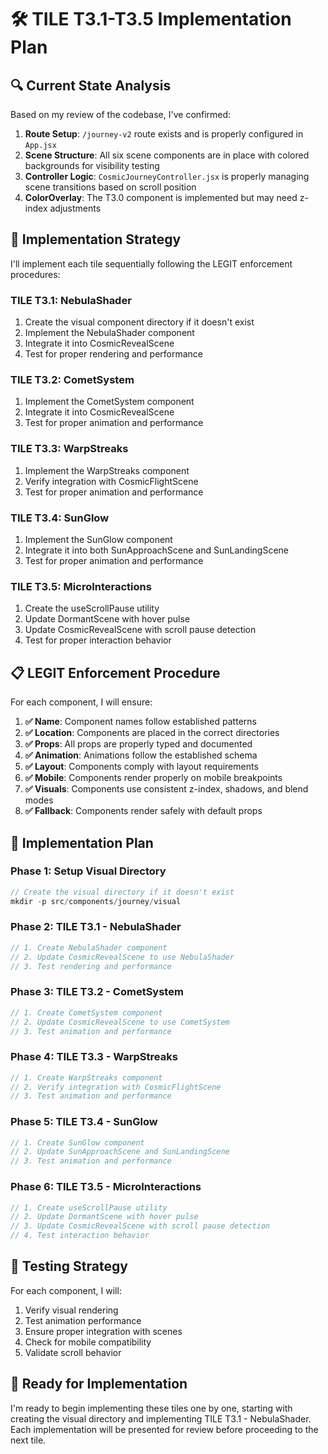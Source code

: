# 🛠️ TILE T3.1-T3.5 Implementation Plan

## 🔍 Current State Analysis

Based on my review of the codebase, I've confirmed:

1. **Route Setup**: `/journey-v2` route exists and is properly configured in `App.jsx`
2. **Scene Structure**: All six scene components are in place with colored backgrounds for visibility testing
3. **Controller Logic**: `CosmicJourneyController.jsx` is properly managing scene transitions based on scroll position
4. **ColorOverlay**: The T3.0 component is implemented but may need z-index adjustments

## 🧩 Implementation Strategy

I'll implement each tile sequentially following the LEGIT enforcement procedures:

### TILE T3.1: NebulaShader
1. Create the visual component directory if it doesn't exist
2. Implement the NebulaShader component
3. Integrate it into CosmicRevealScene
4. Test for proper rendering and performance

### TILE T3.2: CometSystem
1. Implement the CometSystem component
2. Integrate it into CosmicRevealScene
3. Test for proper animation and performance

### TILE T3.3: WarpStreaks
1. Implement the WarpStreaks component
2. Verify integration with CosmicFlightScene
3. Test for proper animation and performance

### TILE T3.4: SunGlow
1. Implement the SunGlow component
2. Integrate it into both SunApproachScene and SunLandingScene
3. Test for proper animation and performance

### TILE T3.5: MicroInteractions
1. Create the useScrollPause utility
2. Update DormantScene with hover pulse
3. Update CosmicRevealScene with scroll pause detection
4. Test for proper interaction behavior

## 📋 LEGIT Enforcement Procedure

For each component, I will ensure:

1. **✅ Name**: Component names follow established patterns
2. **✅ Location**: Components are placed in the correct directories
3. **✅ Props**: All props are properly typed and documented
4. **✅ Animation**: Animations follow the established schema
5. **✅ Layout**: Components comply with layout requirements
6. **✅ Mobile**: Components render properly on mobile breakpoints
7. **✅ Visuals**: Components use consistent z-index, shadows, and blend modes
8. **✅ Fallback**: Components render safely with default props

## 🔄 Implementation Plan

### Phase 1: Setup Visual Directory
```jsx
// Create the visual directory if it doesn't exist
mkdir -p src/components/journey/visual
```

### Phase 2: TILE T3.1 - NebulaShader
```jsx
// 1. Create NebulaShader component
// 2. Update CosmicRevealScene to use NebulaShader
// 3. Test rendering and performance
```

### Phase 3: TILE T3.2 - CometSystem
```jsx
// 1. Create CometSystem component
// 2. Update CosmicRevealScene to use CometSystem
// 3. Test animation and performance
```

### Phase 4: TILE T3.3 - WarpStreaks
```jsx
// 1. Create WarpStreaks component
// 2. Verify integration with CosmicFlightScene
// 3. Test animation and performance
```

### Phase 5: TILE T3.4 - SunGlow
```jsx
// 1. Create SunGlow component
// 2. Update SunApproachScene and SunLandingScene
// 3. Test animation and performance
```

### Phase 6: TILE T3.5 - MicroInteractions
```jsx
// 1. Create useScrollPause utility
// 2. Update DormantScene with hover pulse
// 3. Update CosmicRevealScene with scroll pause detection
// 4. Test interaction behavior
```

## 🧪 Testing Strategy

For each component, I will:
1. Verify visual rendering
2. Test animation performance
3. Ensure proper integration with scenes
4. Check for mobile compatibility
5. Validate scroll behavior

## 🚦 Ready for Implementation

I'm ready to begin implementing these tiles one by one, starting with creating the visual directory and implementing TILE T3.1 - NebulaShader. Each implementation will be presented for review before proceeding to the next tile.

